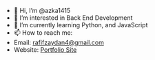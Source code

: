- 👋 Hi, I’m @azka1415
- 👀 I’m interested in Back End Development 
- 🌱 I’m currently learning Python, and JavaScript
- 📫 How to reach me:
- Email: rafifzaydan4@gmail.com
- Website: [Portfolio Site](https://portfolio-azka-v1.vercel.app/)
